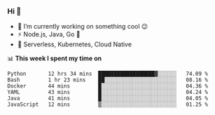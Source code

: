### Hi 👋

<!--
**nodejh/nodejh** is a ✨ _special_ ✨ repository because its `README.md` (this file) appears on your GitHub profile.

Here are some ideas to get you started:

- 🔭 I’m currently working on ...
- 🌱 I’m currently learning ...
- 👯 I’m looking to collaborate on ...
- 🤔 I’m looking for help with ...
- 💬 Ask me about ...
- 📫 How to reach me: ...
- 😄 Pronouns: ...
- ⚡ Fun fact: ...
-->

- 🔭 I’m currently working on something cool :wink:
- ⚡ Node.js, Java, Go :thought_balloon:
- 🤖 Serverless, Kubernetes, Cloud Native

📊 **This week I spent my time on**

<!--START_SECTION:waka-->

```text
Python       12 hrs 34 mins  ██████████████████▓░░░░░░   74.09 %
Bash         1 hr 23 mins    ██░░░░░░░░░░░░░░░░░░░░░░░   08.16 %
Docker       44 mins         █░░░░░░░░░░░░░░░░░░░░░░░░   04.36 %
YAML         43 mins         █░░░░░░░░░░░░░░░░░░░░░░░░   04.24 %
Java         41 mins         █░░░░░░░░░░░░░░░░░░░░░░░░   04.05 %
JavaScript   12 mins         ▒░░░░░░░░░░░░░░░░░░░░░░░░   01.25 %
```

<!--END_SECTION:waka-->


<!--
:traffic_light: **Visitors**

![visitors](https://visitor-badge.glitch.me/badge?page_id=nodejh.nodejh)
-->
